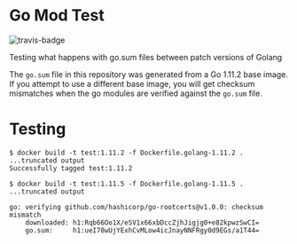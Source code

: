 # Go Mod Test

![travis-badge](https://travis-ci.org/ernestojeda/go-mod-test.svg?branch=master)

Testing what happens with go.sum files between patch versions of Golang

The `go.sum` file in this repository was generated from a Go 1.11.2 base image. If you attempt to use a different base image, you will get checksum mismatches when the go modules are verified against the `go.sum` file.

# Testing

```
$ docker build -t test:1.11.2 -f Dockerfile.golang-1.11.2 .
...truncated output
Successfully tagged test:1.11.2

$ docker build -t test:1.11.5 -f Dockerfile.golang-1.11.5 .
...truncated output

go: verifying github.com/hashicorp/go-rootcerts@v1.0.0: checksum mismatch
	downloaded: h1:Rqb66Oo1X/eSV1x66xbDccZjhJigjg0+e82kpwzSwCI=
	go.sum:     h1:ueI78wUjYExhCvMLow4icJnayNNFRgy0d9EGs/a1T44=
```